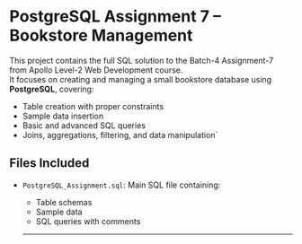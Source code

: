 # PostgreSQL Assignment 7 – Bookstore Management

This project contains the full SQL solution to the Batch-4 Assignment-7 from Apollo Level-2 Web Development course.  
It focuses on creating and managing a small bookstore database using **PostgreSQL**, covering:

- Table creation with proper constraints
- Sample data insertion
- Basic and advanced SQL queries
- Joins, aggregations, filtering, and data manipulation`

## Files Included

- `PostgreSQL_Assignment.sql`: Main SQL file containing:
  - Table schemas
  - Sample data
  - SQL queries with comments
  
  ---